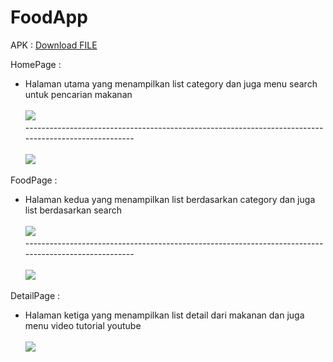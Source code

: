 # FoodApp

APK : <a id="raw-url" href="https://github.com/drow19/FoodApp/tree/master/apk//">Download FILE</a>

HomePage :
 - Halaman utama yang menampilkan list category dan juga menu search untuk pencarian makanan<br/><br/>![](images/category.jpg)
 <br/>----------------------------------------------------------------------------------------------------- <br/><br/>
 ![](images/search.jpg)   
 
 
 FoodPage :
 - Halaman kedua yang menampilkan list berdasarkan category dan juga list berdasarkan search<br/><br/> ![](images/list_by_category.jpg)
 <br/>----------------------------------------------------------------------------------------------------- <br/><br/>
 ![](images/list_by_search.jpg)
 
DetailPage :
 - Halaman ketiga yang menampilkan list detail dari makanan dan juga menu video tutorial youtube<br/><br/>![](images/detail.jpg)

